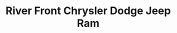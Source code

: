 ---
title: "River Front Chrysler Dodge Jeep Ram"
url: /north-aurora/river-front-chrysler-dodge-jeep-ram/
shop: Autohaus
---